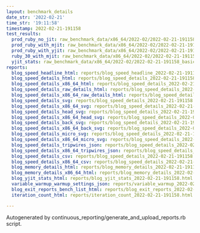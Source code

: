 ```yaml
---
layout: benchmark_details
date_str: '2022-02-21'
time_str: '19:11:58'
timestamp: 2022-02-21-191158
test_results:
  prod_ruby_no_jit: raw_benchmark_data/x86_64/2022-02/2022-02-21-191158_basic_benchmark_prod_ruby_no_jit.json
  prod_ruby_with_mjit: raw_benchmark_data/x86_64/2022-02/2022-02-21-191158_basic_benchmark_prod_ruby_with_mjit.json
  prod_ruby_with_yjit: raw_benchmark_data/x86_64/2022-02/2022-02-21-191158_basic_benchmark_prod_ruby_with_yjit.json
  ruby_30_with_mjit: raw_benchmark_data/x86_64/2022-02/2022-02-21-191158_basic_benchmark_ruby_30_with_mjit.json
  yjit_stats: raw_benchmark_data/x86_64/2022-02/2022-02-21-191158_basic_benchmark_yjit_stats.json
reports:
  blog_speed_headline_html: reports/blog_speed_headline_2022-02-21-191158.html
  blog_speed_details_html: reports/blog_speed_details_2022-02-21-191158.html
  blog_speed_details_x86_64_html: reports/blog_speed_details_2022-02-21-191158.x86_64.html
  blog_speed_details_raw_details_html: reports/blog_speed_details_2022-02-21-191158.raw_details.html
  blog_speed_details_x86_64_raw_details_html: reports/blog_speed_details_2022-02-21-191158.x86_64.raw_details.html
  blog_speed_details_svg: reports/blog_speed_details_2022-02-21-191158.svg
  blog_speed_details_x86_64_svg: reports/blog_speed_details_2022-02-21-191158.x86_64.svg
  blog_speed_details_head_svg: reports/blog_speed_details_2022-02-21-191158.head.svg
  blog_speed_details_x86_64_head_svg: reports/blog_speed_details_2022-02-21-191158.x86_64.head.svg
  blog_speed_details_back_svg: reports/blog_speed_details_2022-02-21-191158.back.svg
  blog_speed_details_x86_64_back_svg: reports/blog_speed_details_2022-02-21-191158.x86_64.back.svg
  blog_speed_details_micro_svg: reports/blog_speed_details_2022-02-21-191158.micro.svg
  blog_speed_details_x86_64_micro_svg: reports/blog_speed_details_2022-02-21-191158.x86_64.micro.svg
  blog_speed_details_tripwires_json: reports/blog_speed_details_2022-02-21-191158.tripwires.json
  blog_speed_details_x86_64_tripwires_json: reports/blog_speed_details_2022-02-21-191158.x86_64.tripwires.json
  blog_speed_details_csv: reports/blog_speed_details_2022-02-21-191158.csv
  blog_speed_details_x86_64_csv: reports/blog_speed_details_2022-02-21-191158.x86_64.csv
  blog_memory_details_html: reports/blog_memory_details_2022-02-21-191158.html
  blog_memory_details_x86_64_html: reports/blog_memory_details_2022-02-21-191158.x86_64.html
  blog_yjit_stats_html: reports/blog_yjit_stats_2022-02-21-191158.html
  variable_warmup_warmup_settings_json: reports/variable_warmup_2022-02-21-191158.warmup_settings.json
  blog_exit_reports_bench_list_html: reports/blog_exit_reports_2022-02-21-191158.bench_list.html
  iteration_count_html: reports/iteration_count_2022-02-21-191158.html

---
```

Autogenerated by continuous_reporting/generate_and_upload_reports.rb script.

